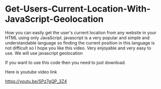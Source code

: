 # Get-Users-Current-Location-With-JavaScript-Geolocation
How you can easily get the user's current location from any website in your HTML using only JavaScript. javascript is a very popular and simple and understandable language so finding the current position in this language is not difficult so I hope you like this video. Very enjoyable and very easy to use. We will use javascript geolocation

If you want to use this code then you need to just download.

Here is youtube video link

https://youtu.be/SPz7gQP_3Z4

